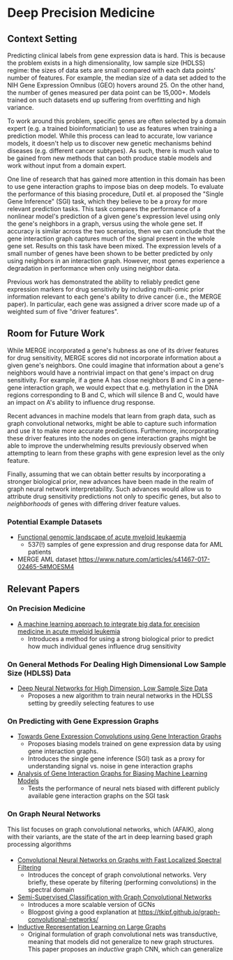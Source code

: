 # Deep Precision Medicine

## Context Setting

Predicting clinical labels from gene expression data is hard.
This is because the problem exists in a high dimensionality, low sample size (HDLSS) regime: the sizes of data sets
are small compared with each data points' number of features.  For example, the median size of a data set added to the
NIH Gene Expression Omnibus (GEO) hovers around 25.  On the other hand, the number of genes measured per data
point can be 15,000+.  Models trained on such datasets end up suffering from overfitting and high variance.

To work around this problem, specific genes are often selected by a domain expert (e.g. a trained bioinformatician)
to use as features when training a prediction model.  While this process can lead to accurate, low variance models,
it doesn't help us to discover new genetic mechanisms behind diseases (e.g. different cancer subtypes).  As such,
there is much value to be gained from new methods that can both produce stable models and work without input from a
domain expert.

One line of research that has gained more attention in this domain has been to use gene interaction graphs to impose bias
on deep models.  To evaluate the performance of this biasing procedure, Dutil et. al proposed the "Single Gene Inference" (SGI)
task, which they believe to be a proxy for more relevant prediction tasks.  This task compares the performance of a nonlinear
model's prediction of a given gene's expression level using only the gene's neighbors in a graph, versus using the whole gene
set.  If accuracy is similar across the two scenarios, then we can conclude that the gene interaction graph captures much of 
the signal present in the whole gene set.  Results on this task have been mixed.  The expression levels of a small number of 
genes have been shown to be better predicted by only using neighbors in an interaction graph.  However, most genes experience
a degradation in performance when only using neighbor data.

Previous work has demonstrated the ability to reliably predict gene expression markers for drug sensitivity by including
multi-omic prior information relevant to each gene's ability to drive cancer (i.e., the MERGE paper).  In particular, each
gene was assigned a driver score made up of a weighted sum of five "driver features".

## Room for Future Work

While MERGE incorporated a gene's hubness as one of its driver features for drug sensitivity, MERGE scores did not incorporate
information about a given gene's neighbors.  One could imagine that information about a gene's neighbors would have a
nontrivial impact on that gene's impact on drug sensitivity.  For example, if a gene A has close neighbors B and C in a 
gene-gene interaction graph, we would expect that e.g. methylation in the DNA regions corresponding to B and C, which will 
silence B and C, would have an impact on A's ability to influence drug response. 

Recent advances in machine models that learn from graph data, such as graph convolutional networks, might be able to capture
such information and use it to make more accurate predictions.  Furthermore, incorporating these driver features into the nodes
on gene interaction graphs might be able to improve the underwhelming results previously observed when attempting to learn
from these graphs with gene expresion level as the only feature.

Finally, assuming that we can obtain better results by incorporating a stronger biological prior, new advances have been made
in the realm of graph neural network interpretability.  Such advances would allow us to attribute drug sensitivity predictions
not only to specific genes, but also to _neighborhoods_ of genes with differing driver feature values.

### Potential Example Datasets

* [Functional genomic landscape of acute myeloid leukaemia](https://www.nature.com/articles/s41586-018-0623-z/)
  * 537(!) samples of gene expression and drug response data for AML patients
* MERGE AML dataset https://www.nature.com/articles/s41467-017-02465-5#MOESM4

## Relevant Papers

### On Precision Medicine

* [A machine learning approach to integrate big data for precision medicine in acute myeloid leukemia](https://www.nature.com/articles/s41467-017-02465-5#MOESM4)
  * Introduces a method for using a strong biological prior to predict how much individual genes influence drug sensitivity

### On General Methods For Dealing High Dimensional Low Sample Size (HDLSS) Data

* [Deep Neural Networks for High Dimension, Low Sample Size Data](https://www.ijcai.org/proceedings/2017/0318.pdf)
  * Proposes a new algorithm to train neural networks in the HDLSS setting by greedily selecting features to use

### On Predicting with Gene Expression Graphs

* [Towards Gene Expression Convolutions using Gene Interaction Graphs](https://arxiv.org/pdf/1806.06975.pdf)
   * Proposes biasing models trained on gene expression data by using gene interaction graphs.
   * Introduces the single gene inference (SGI) task as a proxy for understanding signal vs. noise in gene interaction graphs
* [Analysis of Gene Interaction Graphs for Biasing Machine Learning Models](https://arxiv.org/pdf/1905.02295.pdf)
   * Tests the performance of neural nets biased with different publicly available gene interaction graphs on the SGI task
   
### On Graph Neural Networks

This list focuses on graph convolutional networks, which (AFAIK), along with their variants, are the state of the art in deep learning based graph processing algorithms

#### 
* [Convolutional Neural Networks on Graphs with Fast Localized Spectral Filtering](https://arxiv.org/abs/1609.02907.pdf)
  * Introduces the concept of graph convolutional networks.  Very briefly, these operate by filtering
  (performing convolutions) in the spectral domain
* [Semi-Supervised Classification with Graph Convolutional Networks](https://arxiv.org/abs/1609.02907.pdf)
  * Introduces a more scalable version of GCNs
  * Blogpost giving a good explanation at https://tkipf.github.io/graph-convolutional-networks/
* [Inductive Representation Learning on Large Graphs](https://arxiv.org/pdf/1706.02216.pdf)
  * Original formulation of graph convolutional nets was transductive, meaning that models did not generalize to new graph structures.  This paper proposes an _inductive_ graph CNN, which can generalize
